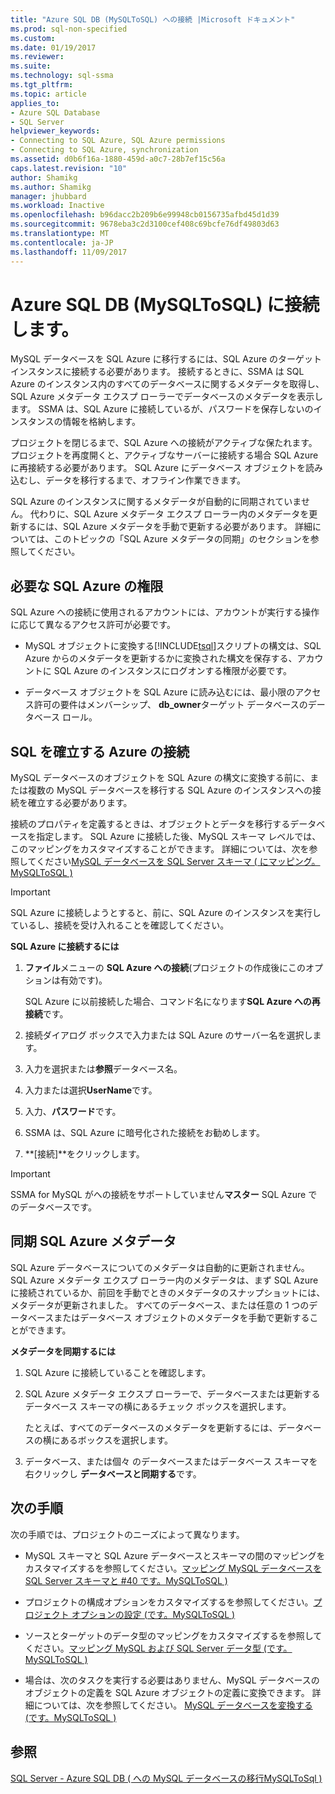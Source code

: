```yaml
---
title: "Azure SQL DB (MySQLToSQL) への接続 |Microsoft ドキュメント"
ms.prod: sql-non-specified
ms.custom: 
ms.date: 01/19/2017
ms.reviewer: 
ms.suite: 
ms.technology: sql-ssma
ms.tgt_pltfrm: 
ms.topic: article
applies_to:
- Azure SQL Database
- SQL Server
helpviewer_keywords:
- Connecting to SQL Azure, SQL Azure permissions
- Connecting to SQL Azure, synchronization
ms.assetid: d0b6f16a-1880-459d-a0c7-28b7ef15c56a
caps.latest.revision: "10"
author: Shamikg
ms.author: Shamikg
manager: jhubbard
ms.workload: Inactive
ms.openlocfilehash: b96dacc2b209b6e99948cb0156735afbd45d1d39
ms.sourcegitcommit: 9678eba3c2d3100cef408c69bcfe76df49803d63
ms.translationtype: MT
ms.contentlocale: ja-JP
ms.lasthandoff: 11/09/2017
---
```

# <a name="connecting-to-azure-sql-db-mysqltosql"></a>Azure SQL DB (MySQLToSQL) に接続します。
MySQL データベースを SQL Azure に移行するには、SQL Azure のターゲット インスタンスに接続する必要があります。 接続するときに、SSMA は SQL Azure のインスタンス内のすべてのデータベースに関するメタデータを取得し、SQL Azure メタデータ エクスプ ローラーでデータベースのメタデータを表示します。 SSMA は、SQL Azure に接続しているが、パスワードを保存しないのインスタンスの情報を格納します。  
  
プロジェクトを閉じるまで、SQL Azure への接続がアクティブな保たれます。 プロジェクトを再度開くと、アクティブなサーバーに接続する場合 SQL Azure に再接続する必要があります。 SQL Azure にデータベース オブジェクトを読み込むし、データを移行するまで、オフライン作業できます。  
  
SQL Azure のインスタンスに関するメタデータが自動的に同期されていません。 代わりに、SQL Azure メタデータ エクスプ ローラー内のメタデータを更新するには、SQL Azure メタデータを手動で更新する必要があります。 詳細については、このトピックの「SQL Azure メタデータの同期」のセクションを参照してください。  
  
## <a name="required-sql-azure-permissions"></a>必要な SQL Azure の権限  
SQL Azure への接続に使用されるアカウントには、アカウントが実行する操作に応じて異なるアクセス許可が必要です。  
  
-   MySQL オブジェクトに変換する[!INCLUDE[tsql](../../includes/tsql_md.md)]スクリプトの構文は、SQL Azure からのメタデータを更新するかに変換された構文を保存する、アカウントに SQL Azure のインスタンスにログオンする権限が必要です。  
  
-   データベース オブジェクトを SQL Azure に読み込むには、最小限のアクセス許可の要件はメンバーシップ、 **db_owner**ターゲット データベースのデータベース ロール。  
  
## <a name="establishing-a-sql-azure-connection"></a>SQL を確立する Azure の接続  
MySQL データベースのオブジェクトを SQL Azure の構文に変換する前に、または複数の MySQL データベースを移行する SQL Azure のインスタンスへの接続を確立する必要があります。  
  
接続のプロパティを定義するときは、オブジェクトとデータを移行するデータベースを指定します。 SQL Azure に接続した後、MySQL スキーマ レベルでは、このマッピングをカスタマイズすることができます。 詳細については、次を参照してください[MySQL データベースを SQL Server スキーマ &#40; にマッピング。MySQLToSQL &#41;](../../ssma/mysql/mapping-mysql-databases-to-sql-server-schemas-mysqltosql.md)  
  
> [!IMPORTANT]  
> SQL Azure に接続しようとすると、前に、SQL Azure のインスタンスを実行しているし、接続を受け入れることを確認してください。  
  
**SQL Azure に接続するには**  
  
1.  **ファイル**メニューの  **SQL Azure への接続**(プロジェクトの作成後にこのオプションは有効です)。  
  
    SQL Azure に以前接続した場合、コマンド名になります**SQL Azure への再接続**です。  
  
2.  接続ダイアログ ボックスで入力または SQL Azure のサーバー名を選択します。  
  
3.  入力を選択または**参照**データベース名。  
  
4.  入力または選択**UserName**です。  
  
5.  入力、**パスワード**です。  
  
6.  SSMA は、SQL Azure に暗号化された接続をお勧めします。  
  
7.  **[接続]**をクリックします。  
  
> [!IMPORTANT]  
> SSMA for MySQL がへの接続をサポートしていません**マスター** SQL Azure でのデータベースです。  
  
## <a name="synchronizing-sql-azure-metadata"></a>同期 SQL Azure メタデータ  
SQL Azure データベースについてのメタデータは自動的に更新されません。 SQL Azure メタデータ エクスプ ローラー内のメタデータは、まず SQL Azure に接続されているか、前回を手動でときのメタデータのスナップショットには、メタデータが更新されました。 すべてのデータベース、または任意の 1 つのデータベースまたはデータベース オブジェクトのメタデータを手動で更新することができます。  
  
**メタデータを同期するには**  
  
1.  SQL Azure に接続していることを確認します。  
  
2.  SQL Azure メタデータ エクスプ ローラーで、データベースまたは更新するデータベース スキーマの横にあるチェック ボックスを選択します。  
  
    たとえば、すべてのデータベースのメタデータを更新するには、データベースの横にあるボックスを選択します。  
  
3.  データベース、または個々 のデータベースまたはデータベース スキーマを右クリックし **データベースと同期する**です。  
  
## <a name="next-step"></a>次の手順  
次の手順では、プロジェクトのニーズによって異なります。  
  
-   MySQL スキーマと SQL Azure データベースとスキーマの間のマッピングをカスタマイズするを参照してください。[マッピング MySQL データベースを SQL Server スキーマと #40 です。MySQLToSQL &#41;](../../ssma/mysql/mapping-mysql-databases-to-sql-server-schemas-mysqltosql.md)  
  
-   プロジェクトの構成オプションをカスタマイズするを参照してください。[プロジェクト オプションの設定 &#40;です。MySQLToSQL &#41;](../../ssma/mysql/setting-project-options-mysqltosql.md)  
  
-   ソースとターゲットのデータ型のマッピングをカスタマイズするを参照してください。[マッピング MySQL および SQL Server データ型 &#40;です。MySQLToSQL &#41;](../../ssma/mysql/mapping-mysql-and-sql-server-data-types-mysqltosql.md)  
  
-   場合は、次のタスクを実行する必要はありません、MySQL データベースのオブジェクトの定義を SQL Azure オブジェクトの定義に変換できます。 詳細については、次を参照してください。 [MySQL データベースを変換する &#40;です。MySQLToSQL &#41;](../../ssma/mysql/converting-mysql-databases-mysqltosql.md)  
  
## <a name="see-also"></a>参照  
[SQL Server - Azure SQL DB &#40; への MySQL データベースの移行MySQLToSql &#41;](../../ssma/mysql/migrating-mysql-databases-to-sql-server-azure-sql-db-mysqltosql.md)  
  
